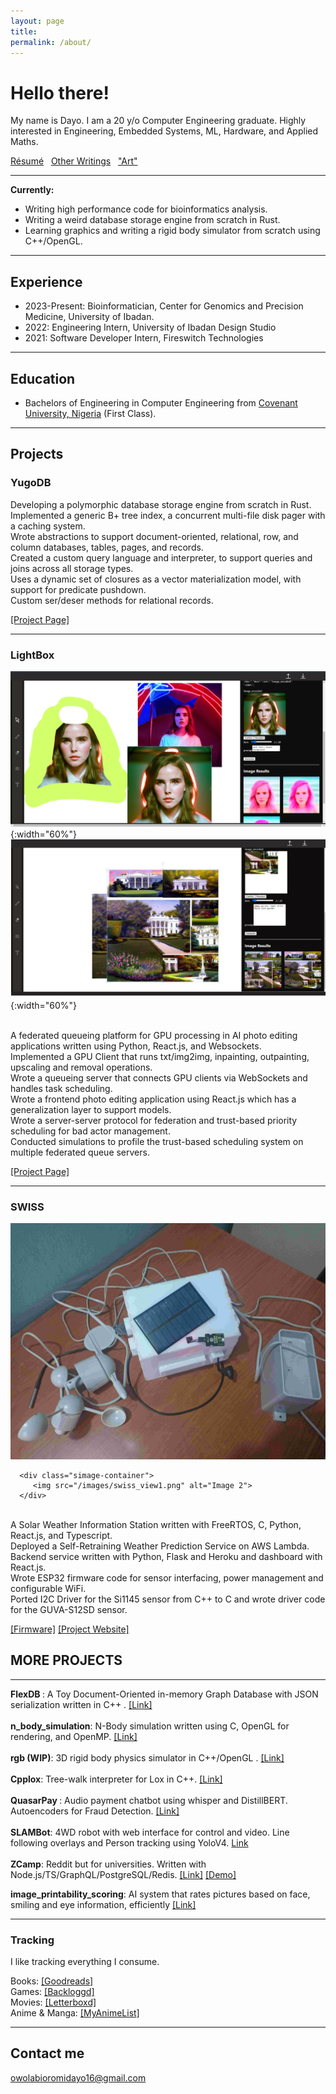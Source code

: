 ```yaml
---
layout: page
title: 
permalink: /about/
---
```




<!-- ![profile](/images/im1.jpg){:height="300px"}  -->
<!-- ![profile](/images/nprof.jpg){:height="450px" style="display:block; margin-left:auto; margin-right:auto"} -->



# Hello there!

My name is Dayo. I am a 20 y/o Computer Engineering graduate. Highly interested in Engineering, Embedded Systems, ML, Hardware, and Applied Maths. 

[Résumé](/resume.pdf) &nbsp;  [Other Writings](/other) &nbsp; ["Art"](https://voidptr420.artstation.com/albums/7865451)
<br/>

    
***
<b>Currently: </b>
* Writing high performance code for bioinformatics analysis.
* Writing a weird database storage engine from scratch in Rust.
* Learning graphics and writing a rigid body simulator from scratch using C++/OpenGL.


***
## Experience
* 2023-Present: Bioinformatician, Center for Genomics and Precision Medicine, University of Ibadan.
* 2022: Engineering Intern, University of Ibadan Design Studio
* 2021: Software Developer Intern, Fireswitch Technologies

***
    
## Education
* Bachelors of Engineering in Computer Engineering from [Covenant University, Nigeria](https://covenantuniversity.edu.ng/) (First Class).

***
## Projects


### YugoDB

   Developing a polymorphic database storage engine from scratch in Rust. <br>
   Implemented a generic B+ tree index, a concurrent multi-file disk pager with a caching system. <br>
   Wrote abstractions to support document-oriented, relational, row, and column databases, tables, pages, and records. <br>
   Created a custom query language and interpreter, to support queries and joins across all storage types. <br>
   Uses a dynamic set of closures as a vector materialization model, with support for predicate pushdown. <br>
   Custom ser/deser methods for relational records.

   [[Project Page]](https://github.com/owolabioromidayo/yugodb)

***
### LightBox
 
   ![profile](/images/lightbox.png){:width="60%"}
   ![profile](/images/lightbox2.png){:width="60%"}
   

<br/>
   A federated queueing platform for GPU processing in AI photo editing applications written using Python, React.js, and Websockets. <br >
   Implemented a GPU Client that runs txt/img2img, inpainting, outpainting, upscaling and removal operations. <br> 
   Wrote a queueing server that connects GPU clients via WebSockets and handles task scheduling. <Br>
   Wrote a frontend photo editing application using React.js which has a generalization layer to support models. <br> 
   Wrote a server-server protocol for federation and trust-based priority scheduling for bad actor management. <br> 
   Conducted simulations to profile the trust-based scheduling system on multiple federated queue servers. <br>

   [[Project Page]](https://github.com/LightBox-Fed/)


***

### SWISS

   <!-- ![profile](/images/swiss.jpg){:width="60%"} -->

   <div class="simage-grid">
      <div class="simage-container">
         <img src="/images/swiss.jpg" alt="Image 1">
      </div>
   
      <div class="simage-container">
         <img src="/images/swiss_view1.png" alt="Image 2">
      </div>

   </div>

<br/>
A Solar Weather Information Station written with FreeRTOS, C, Python, React.js, and Typescript. <br>
 Deployed a Self-Retraining Weather Prediction Service on AWS Lambda. <br>
  Backend service written with Python, Flask and Heroku and dashboard with React.js. <br> 
  Wrote ESP32 firmware code for sensor interfacing, power management and configurable WiFi. <br> 
  Ported I2C Driver for the Si1145 sensor from C++ to C and wrote driver code for the GUVA-S12SD sensor. <br>

   [[Firmware]](https://github.com/owolabioromidayo/swiss_firm) [[Project Website]](https://sites.google.com/view/swiss-uidesign/home)



## MORE PROJECTS
***
<b> FlexDB </b>: A Toy Document-Oriented in-memory Graph Database with JSON serialization written in C++ . [[Link]](https://github.com/owolabioromidayo/FlexDB) 
<br/>
<br/>
<b>n_body_simulation</b>: N-Body simulation written using C, OpenGL for rendering, and OpenMP. [[Link]](https://github.com/owolabioromidayo/nbody_simulation) 
<br/>
<br/>
<b>rgb (WIP)</b>: 3D rigid body physics simulator in C++/OpenGL . [[Link]](https://github.com/owolabioromidayo/rgb) 
<br/>
<br/>
<b>Cpplox</b>: Tree-walk interpreter for Lox in C++. [[Link]](https://github.com/owolabioromidayo/cpplox)
<br/>
<br/>
<b>QuasarPay </b>: Audio payment chatbot using whisper and DistillBERT. Autoencoders for Fraud Detection. [[Link]](https://github.com/QuasarPay)
<br/>
<br/>
<b>SLAMBot</b>: 4WD robot with web interface for control and video. Line following overlays and Person tracking using YoloV4. [Link](https://github.com/owolabioromidayo/SLAMBot) 
<br/>
<br/>
<b>ZCamp</b>: Reddit but for universities. Written with Node.js/TS/GraphQL/PostgreSQL/Redis. [[Link]](https://github.com/zcamp-inc) [[Demo]](https://youtu.be/5iQ9Wb5UmXk)


<b>image_printability_scoring</b>: AI system that rates pictures based on face, smiling and eye information, efficiently [[Link]](https://github.com/owolabioromidayo/image_printability_scoring)

***

### Tracking

I like tracking everything I consume.

Books: [[Goodreads]](https://www.goodreads.com/user/show/92638712-void) 
<br />
Games: [[Backloggd]](https://www.backloggd.com/u/__void__/)
<br />
Movies: [[Letterboxd]](https://letterboxd.com/__void__/) 
<br />
Anime & Manga: [[MyAnimeList]](https://myanimelist.net/profile/__void__)
<br />


***
## Contact me
[owolabioromidayo16@gmail.com](mailto:owolabioromidayo16@gmail.com)
